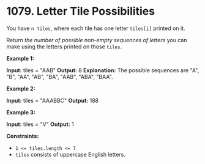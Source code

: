 # 1079. Letter Tile Possibilities 

You have `n`  `tiles`, where each tile has one letter `tiles[i]` printed on it.

Return _the number of possible non-empty sequences of letters_ you can make using the letters printed on those `tiles`.

**Example 1:**

**Input:** tiles = "AAB"
**Output:** 8
**Explanation:** The possible sequences are "A", "B", "AA", "AB", "BA", "AAB", "ABA", "BAA".

**Example 2:**

**Input:** tiles = "AAABBC"
**Output:** 188

**Example 3:**

**Input:** tiles = "V"
**Output:** 1

**Constraints:**

- `1 <= tiles.length <= 7`
- `tiles` consists of uppercase English letters.